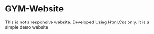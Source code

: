 # GYM-Website
This is not a responsive website. Developed Using Html,Css only. It is a simple demo website
